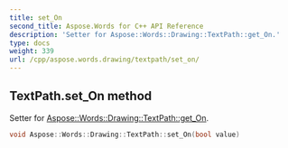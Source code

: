 ```yaml
---
title: set_On
second_title: Aspose.Words for C++ API Reference
description: 'Setter for Aspose::Words::Drawing::TextPath::get_On.'
type: docs
weight: 339
url: /cpp/aspose.words.drawing/textpath/set_on/
---
```

## TextPath.set_On method


Setter for [Aspose::Words::Drawing::TextPath::get_On](../get_on/).

```cpp
void Aspose::Words::Drawing::TextPath::set_On(bool value)
```

